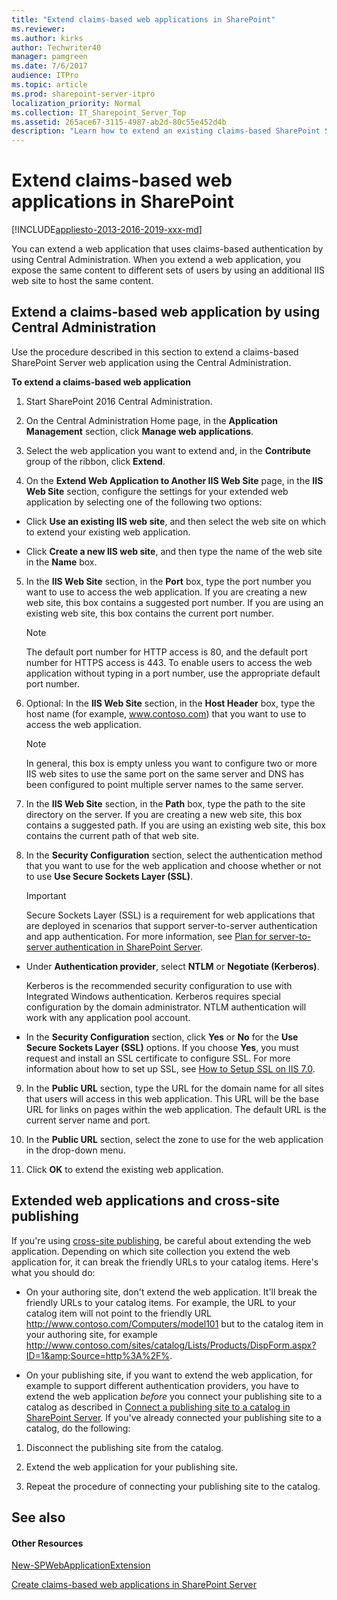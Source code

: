 ```yaml
---
title: "Extend claims-based web applications in SharePoint"
ms.reviewer: 
ms.author: kirks
author: Techwriter40
manager: pamgreen
ms.date: 7/6/2017
audience: ITPro
ms.topic: article
ms.prod: sharepoint-server-itpro
localization_priority: Normal
ms.collection: IT_Sharepoint_Server_Top
ms.assetid: 265ace67-3115-4987-ab2d-80c55e452d4b
description: "Learn how to extend an existing claims-based SharePoint Server web application into a new zone to surface content to different types of users."
---
```


# Extend claims-based web applications in SharePoint

[!INCLUDE[appliesto-2013-2016-2019-xxx-md](../includes/appliesto-2013-2016-2019-xxx-md.md)] 
  
You can extend a web application that uses claims-based authentication by using Central Administration. When you extend a web application, you expose the same content to different sets of users by using an additional IIS web site to host the same content.
  
## Extend a claims-based web application by using Central Administration

Use the procedure described in this section to extend a claims-based SharePoint Server web application using the Central Administration.
  
 **To extend a claims-based web application**
  
1. Start SharePoint 2016 Central Administration.
    
2. On the Central Administration Home page, in the **Application Management** section, click **Manage web applications**.
    
3. Select the web application you want to extend and, in the **Contribute** group of the ribbon, click **Extend**.
    
4. On the **Extend Web Application to Another IIS Web Site** page, in the **IIS Web Site** section, configure the settings for your extended web application by selecting one of the following two options: 
    
  - Click **Use an existing IIS web site**, and then select the web site on which to extend your existing web application.
    
  - Click **Create a new IIS web site**, and then type the name of the web site in the **Name** box. 
    
5. In the **IIS Web Site** section, in the **Port** box, type the port number you want to use to access the web application. If you are creating a new web site, this box contains a suggested port number. If you are using an existing web site, this box contains the current port number. 
    
    > [!NOTE]
    > The default port number for HTTP access is 80, and the default port number for HTTPS access is 443. To enable users to access the web application without typing in a port number, use the appropriate default port number. 
  
6. Optional: In the **IIS Web Site** section, in the **Host Header** box, type the host name (for example, www.contoso.com) that you want to use to access the web application. 
    
    > [!NOTE]
    > In general, this box is empty unless you want to configure two or more IIS web sites to use the same port on the same server and DNS has been configured to point multiple server names to the same server. 
  
7. In the **IIS Web Site** section, in the **Path** box, type the path to the site directory on the server. If you are creating a new web site, this box contains a suggested path. If you are using an existing web site, this box contains the current path of that web site. 
    
8. In the **Security Configuration** section, select the authentication method that you want to use for the web application and choose whether or not to use **Use Secure Sockets Layer (SSL)**.
    
    > [!IMPORTANT]
    > Secure Sockets Layer (SSL) is a requirement for web applications that are deployed in scenarios that support server-to-server authentication and app authentication. For more information, see [Plan for server-to-server authentication in SharePoint Server](../security-for-sharepoint-server/plan-server-to-server-authentication.md). 
  
  - Under **Authentication provider**, select **NTLM** or **Negotiate (Kerberos)**.
    
    Kerberos is the recommended security configuration to use with Integrated Windows authentication. Kerberos requires special configuration by the domain administrator. NTLM authentication will work with any application pool account.
    
  - In the **Security Configuration** section, click **Yes** or **No** for the **Use Secure Sockets Layer (SSL)** options. If you choose **Yes**, you must request and install an SSL certificate to configure SSL. For more information about how to set up SSL, see [How to Setup SSL on IIS 7.0](https://go.microsoft.com/fwlink/p/?LinkId=187887).
    
9. In the **Public URL** section, type the URL for the domain name for all sites that users will access in this web application. This URL will be the base URL for links on pages within the web application. The default URL is the current server name and port. 
    
10. In the **Public URL** section, select the zone to use for the web application in the drop-down menu. 
    
11. Click **OK** to extend the existing web application. 
    
## Extended web applications and cross-site publishing

If you're using [cross-site publishing](overview-of-cross-site-publishing.md), be careful about extending the web application. Depending on which site collection you extend the web application for, it can break the friendly URLs to your catalog items. Here's what you should do:
  
- On your authoring site, don't extend the web application. It'll break the friendly URLs to your catalog items. For example, the URL to your catalog item will not point to the friendly URL http://www.contoso.com/Computers/model101 but to the catalog item in your authoring site, for example http://www.contoso.com/sites/catalog/Lists/Products/DispForm.aspx?ID=1&amp;Source=http%3A%2F%. 
    
- On your publishing site, if you want to extend the web application, for example to support different authentication providers, you have to extend the web application  *before*  you connect your publishing site to a catalog as described in [Connect a publishing site to a catalog in SharePoint Server](connect-a-publishing-site-to-a-catalog.md). If you've already connected your publishing site to a catalog, do the following:
    
1. Disconnect the publishing site from the catalog.
    
2. Extend the web application for your publishing site.
    
3. Repeat the procedure of connecting your publishing site to the catalog.
    
## See also

#### Other Resources

[New-SPWebApplicationExtension](/powershell/module/sharepoint-server/New-SPWebApplicationExtension?view=sharepoint-ps)
  
[Create claims-based web applications in SharePoint Server](/previous-versions/office/sharepoint-server-2010/ee806885(v=office.14))

